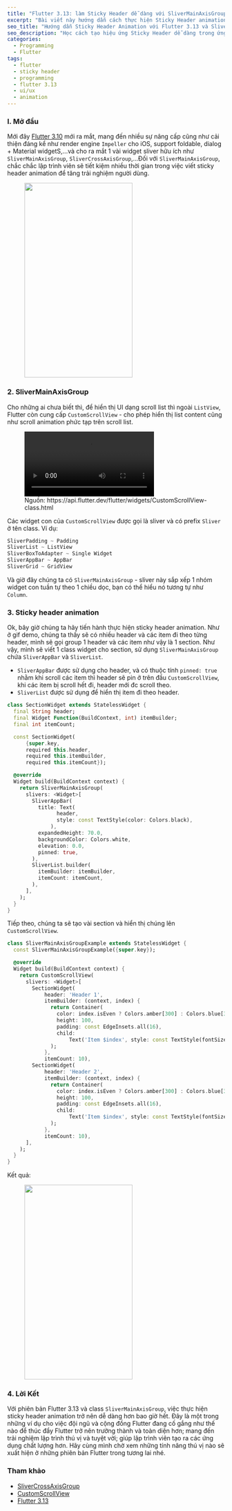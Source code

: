 ```yaml
---
title: "Flutter 3.13: làm Sticky Header dễ dàng với SliverMainAxisGroup"
excerpt: "Bài viết này hướng dẫn cách thực hiện Sticky Header animation bằng cách sử dụng SliverMainAxisGroup"
seo_title: "Hướng dẫn Sticky Header Animation với Flutter 3.13 và SliverMainAxisGroup"
seo_description: "Học cách tạo hiệu ứng Sticky Header dễ dàng trong ứng dụng Flutter bằng cách sử dụng SliverMainAxisGroup. Thúc đẩy trải nghiệm người dùng và tạo giao diện người dùng tốt hơn với Flutter 3.13."
categories:
  - Programming
  - Flutter
tags:
  - flutter
  - sticky header
  - programming
  - flutter 3.13
  - ui/ux
  - animation
---
```


### I. Mở đầu

Mới đây [Flutter 3.10](https://medium.com/flutter/whats-new-in-flutter-3-13-479d9b11df4d) mới ra mắt, mang đến nhiều sự nâng cấp cũng như cải thiện đáng kể như render engine `Impeller` cho iOS, support foldable, dialog + Material widgetS,...và cho ra mắt 1 vài widget sliver hữu ích như `SliverMainAxisGroup`, `SliverCrossAxisGroup`,...Đối với `SliverMainAxisGroup`, chắc chắc lập trình viên sẽ tiết kiệm nhiều thời gian trong việc viết sticky header animation để tăng trải nghiệm người dùng.

<figure>
  <img src="{{ site.url }}{{ site.baseurl }}\assets\gifs\2023-08-27-group-main-axis-sliver.gif" style="width:250px;height:450px;">
</figure>

### 2. SliverMainAxisGroup

Cho những ai chưa biết thì, để hiển thị UI dạng scroll list thì ngoài `ListView`, Flutter còn cung cấp `CustomScrollView` - cho phép hiển thị list content cũng như scroll animation phức tạp trên scroll list.

<figure>
  <video autoplay loop>
    <source src="https://flutter.github.io/assets-for-api-docs/assets/widgets/custom_scroll_view.mp4" type="video/mp4" />
  </video>
  <figcaption>Nguồn: https://api.flutter.dev/flutter/widgets/CustomScrollView-class.html</figcaption>
</figure>

Các widget con của `CustomScrollView` được gọi là sliver và có prefix `Sliver` ở tên class. Ví dụ:

```dart
SliverPadding ~ Padding
SliverList ~ ListView
SliverBoxToAdapter ~ Single Widget
SliverAppBar ~ AppBar
SliverGrid ~ GridView
```

Và giờ đây chúng ta có `SliverMainAxisGroup` - sliver này sắp xếp 1 nhóm widget con tuần tự theo 1 chiều dọc, bạn có thể hiểu nó tương tự như `Column`.

### 3. Sticky header animation

Ok, bây giờ chúng ta hãy tiến hành thực hiện sticky header animation. Như ở gif demo, chúng
ta thấy sẽ có nhiều header và các item đi theo từng header, mình sẽ gọi group 1 header và các item như vậy là 1 section. Như vậy, mình sẽ viết 1 class widget cho section, sử dụng `SliverMainAxisGroup` chứa `SliverAppBar` và `SliverList`.

- `SliverAppBar` được sử dụng cho header, và có thuộc tính `pinned: true` nhằm khi scroll các item thì header sẽ pin ở trên đầu `CustomScrollView`, khi các item bị scroll hết đi, header mới đc scroll theo.
- `SliverList` được sử dụng để hiển thị item đi theo header.

```dart
class SectionWidget extends StatelessWidget {
  final String header;
  final Widget Function(BuildContext, int) itemBuilder;
  final int itemCount;

  const SectionWidget(
      {super.key,
      required this.header,
      required this.itemBuilder,
      required this.itemCount});

  @override
  Widget build(BuildContext context) {
    return SliverMainAxisGroup(
      slivers: <Widget>[
        SliverAppBar(
          title: Text(
                header,
                style: const TextStyle(color: Colors.black),
              ),
          expandedHeight: 70.0,
          backgroundColor: Colors.white,
          elevation: 0.0,
          pinned: true,
        ),
        SliverList.builder(
          itemBuilder: itemBuilder,
          itemCount: itemCount,
        ),
      ],
    );
  }
}
```

Tiếp theo, chúng ta sẽ tạo vài section và hiển thị chúng lên `CustomScrollView`.

```dart
class SliverMainAxisGroupExample extends StatelessWidget {
  const SliverMainAxisGroupExample({super.key});

  @override
  Widget build(BuildContext context) {
    return CustomScrollView(
      slivers: <Widget>[
        SectionWidget(
            header: 'Header 1',
            itemBuilder: (context, index) {
              return Container(
                color: index.isEven ? Colors.amber[300] : Colors.blue[300],
                height: 100,
                padding: const EdgeInsets.all(16),
                child:
                    Text('Item $index', style: const TextStyle(fontSize: 20)),
              );
            },
            itemCount: 10),
        SectionWidget(
            header: 'Header 2',
            itemBuilder: (context, index) {
              return Container(
                color: index.isEven ? Colors.amber[300] : Colors.blue[300],
                height: 100,
                padding: const EdgeInsets.all(16),
                child:
                    Text('Item $index', style: const TextStyle(fontSize: 20)),
              );
            },
            itemCount: 10),
      ],
    );
  }
}
```

Kết quả:

<figure>
  <img src="{{ site.url }}{{ site.baseurl }}\assets\gifs\2023-08-27-group-main-axis-sliver.gif" style="width:250px;height:450px;">
</figure>

### 4. Lời Kết
Với phiên bản Flutter 3.13 và class `SliverMainAxisGroup`, việc thực hiện sticky header animation trở nên dễ dàng hơn bao giờ hết. Đây là một trong những ví dụ cho việc đội ngũ và cộng đồng Flutter đang cố gắng như thế nào để thúc đẩy Flutter trở nên trưởng thành và toàn diện hơn; mang đến trải nghiệm lập trình thú vị và tuyệt vời; giúp lập trình viên tạo ra các ứng dụng chất lượng hơn. Hãy cùng mình chờ xem những tính năng thú vị nào sẽ xuất hiện ở những phiên bản Flutter trong tương lai nhé.


### Tham khảo

- [SliverCrossAxisGroup](https://master-api.flutter.dev/flutter/widgets/SliverMainAxisGroup-class.html)
- [CustomScrollView](https://api.flutter.dev/flutter/widgets/CustomScrollView-class.html)
- [Flutter 3.13](https://docs.flutter.dev/release/release-notes/release-notes-3.13.0)
